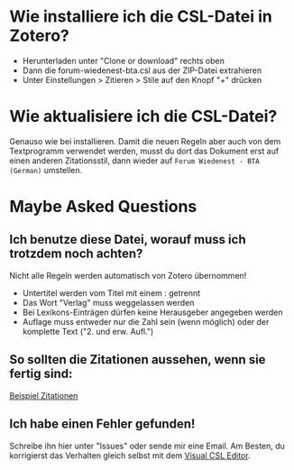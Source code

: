 # Wie installiere ich die CSL-Datei in Zotero?

* Herunterladen unter "Clone or download" rechts oben
* Dann die forum-wiedenest-bta.csl aus der ZIP-Datei extrahieren
* Unter Einstellungen > Zitieren > Stile auf den Knopf "+" drücken

# Wie aktualisiere ich die CSL-Datei?

Genauso wie bei installieren. Damit die neuen Regeln aber auch von dem Textprogramm verwendet werden, musst du dort das Dokument erst auf einen anderen Zitationsstil, dann wieder auf `Forum Wiedenest - BTA (German)` umstellen.

# Maybe Asked Questions

## Ich benutze diese Datei, worauf muss ich trotzdem noch achten?

Nicht alle Regeln werden automatisch von Zotero übernommen!

* Untertitel werden vom Titel mit einem : getrennt
* Das Wort "Verlag" muss weggelassen werden
* Bei Lexikons-Einträgen dürfen keine Herausgeber angegeben werden
* Auflage muss entweder nur die Zahl sein (wenn möglich) oder der komplette Text ("2. und erw. Aufl.")


## So sollten die Zitationen aussehen, wenn sie fertig sind:

[Beispiel Zitationen](beispiel-zitationen.md)

## Ich habe einen Fehler gefunden!

Schreibe ihn hier unter "Issues" oder sende mir eine Email. Am Besten, du korrigierst das Verhalten gleich selbst mit dem [Visual CSL Editor](http://editor.citationstyles.org/visualEditor/).


